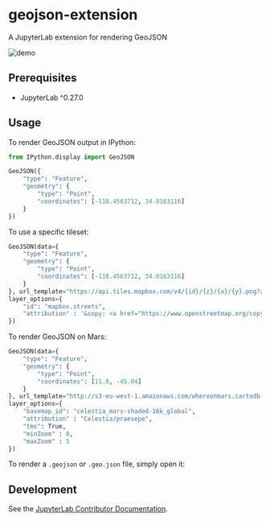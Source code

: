 # geojson-extension

A JupyterLab extension for rendering GeoJSON

![demo](http://g.recordit.co/I3OcBu8RUe.gif)

## Prerequisites

* JupyterLab ^0.27.0

## Usage

To render GeoJSON output in IPython:

```python
from IPython.display import GeoJSON

GeoJSON({
    "type": "Feature",
    "geometry": {
        "type": "Point",
        "coordinates": [-118.4563712, 34.0163116]
    }
})
```

To use a specific tileset:

```python
GeoJSON(data={
    "type": "Feature",
    "geometry": {
        "type": "Point",
        "coordinates": [-118.4563712, 34.0163116]
    }
}, url_template="https://api.tiles.mapbox.com/v4/{id}/{z}/{x}/{y}.png?access_token=[MAPBOX_ACCESS_TOKEN]", 
layer_options={
    "id": "mapbox.streets",
    "attribution" : '&copy; <a href="https://www.openstreetmap.org/copyright">OpenStreetMap</a>'
})
```

To render GeoJSON on Mars:

```python
GeoJSON(data={
    "type": "Feature",
    "geometry": {
        "type": "Point",
        "coordinates": [11.8, -45.04]
    }
}, url_template="http://s3-eu-west-1.amazonaws.com/whereonmars.cartodb.net/{basemap_id}/{z}/{x}/{y}.png", 
layer_options={
    "basemap_id": "celestia_mars-shaded-16k_global",
    "attribution" : "Celestia/praesepe",
    "tms": True,
    "minZoom" : 0,
    "maxZoom" : 5
})
```

To render a `.geojson` or `.geo.json` file, simply open it:

## Development

See the [JupyterLab Contributor Documentation](https://github.com/jupyterlab/jupyterlab/blob/master/CONTRIBUTING.md).
